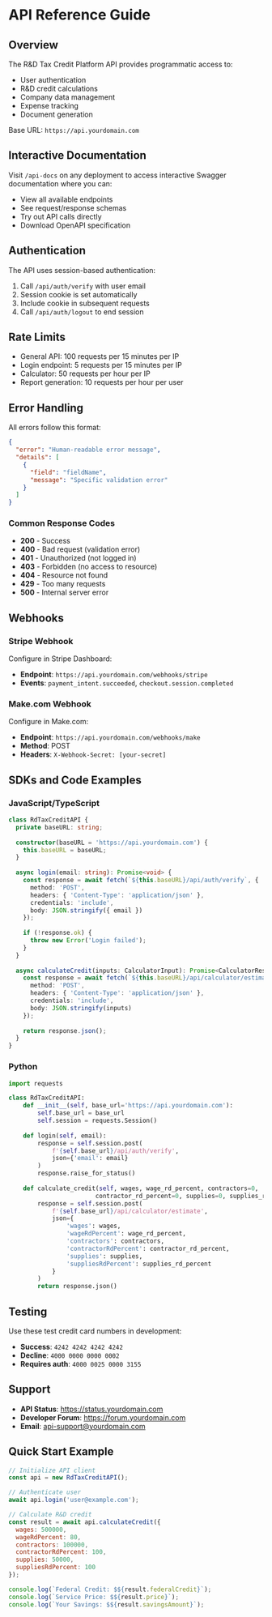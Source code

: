 # API Reference Guide

## Overview

The R&D Tax Credit Platform API provides programmatic access to:
- User authentication
- R&D credit calculations
- Company data management
- Expense tracking
- Document generation

Base URL: `https://api.yourdomain.com`

## Interactive Documentation

Visit `/api-docs` on any deployment to access interactive Swagger documentation where you can:
- View all available endpoints
- See request/response schemas
- Try out API calls directly
- Download OpenAPI specification

## Authentication

The API uses session-based authentication:

1. Call `/api/auth/verify` with user email
2. Session cookie is set automatically
3. Include cookie in subsequent requests
4. Call `/api/auth/logout` to end session

## Rate Limits

- General API: 100 requests per 15 minutes per IP
- Login endpoint: 5 requests per 15 minutes per IP
- Calculator: 50 requests per hour per IP
- Report generation: 10 requests per hour per user

## Error Handling

All errors follow this format:

```json
{
  "error": "Human-readable error message",
  "details": [
    {
      "field": "fieldName",
      "message": "Specific validation error"
    }
  ]
}
```

### Common Response Codes

- **200** - Success
- **400** - Bad request (validation error)
- **401** - Unauthorized (not logged in)
- **403** - Forbidden (no access to resource)
- **404** - Resource not found
- **429** - Too many requests
- **500** - Internal server error

## Webhooks

### Stripe Webhook
Configure in Stripe Dashboard:
- **Endpoint**: `https://api.yourdomain.com/webhooks/stripe`
- **Events**: `payment_intent.succeeded`, `checkout.session.completed`

### Make.com Webhook
Configure in Make.com:
- **Endpoint**: `https://api.yourdomain.com/webhooks/make`
- **Method**: POST
- **Headers**: `X-Webhook-Secret: [your-secret]`

## SDKs and Code Examples

### JavaScript/TypeScript

```typescript
class RdTaxCreditAPI {
  private baseURL: string;
  
  constructor(baseURL = 'https://api.yourdomain.com') {
    this.baseURL = baseURL;
  }
  
  async login(email: string): Promise<void> {
    const response = await fetch(`${this.baseURL}/api/auth/verify`, {
      method: 'POST',
      headers: { 'Content-Type': 'application/json' },
      credentials: 'include',
      body: JSON.stringify({ email })
    });
    
    if (!response.ok) {
      throw new Error('Login failed');
    }
  }
  
  async calculateCredit(inputs: CalculatorInput): Promise<CalculatorResult> {
    const response = await fetch(`${this.baseURL}/api/calculator/estimate`, {
      method: 'POST',
      headers: { 'Content-Type': 'application/json' },
      credentials: 'include',
      body: JSON.stringify(inputs)
    });
    
    return response.json();
  }
}
```

### Python

```python
import requests

class RdTaxCreditAPI:
    def __init__(self, base_url='https://api.yourdomain.com'):
        self.base_url = base_url
        self.session = requests.Session()
    
    def login(self, email):
        response = self.session.post(
            f'{self.base_url}/api/auth/verify',
            json={'email': email}
        )
        response.raise_for_status()
    
    def calculate_credit(self, wages, wage_rd_percent, contractors=0, 
                        contractor_rd_percent=0, supplies=0, supplies_rd_percent=0):
        response = self.session.post(
            f'{self.base_url}/api/calculator/estimate',
            json={
                'wages': wages,
                'wageRdPercent': wage_rd_percent,
                'contractors': contractors,
                'contractorRdPercent': contractor_rd_percent,
                'supplies': supplies,
                'suppliesRdPercent': supplies_rd_percent
            }
        )
        return response.json()
```

## Testing

Use these test credit card numbers in development:
- **Success**: `4242 4242 4242 4242`
- **Decline**: `4000 0000 0000 0002`
- **Requires auth**: `4000 0025 0000 3155`

## Support

- **API Status**: https://status.yourdomain.com
- **Developer Forum**: https://forum.yourdomain.com
- **Email**: api-support@yourdomain.com

## Quick Start Example

```javascript
// Initialize API client
const api = new RdTaxCreditAPI();

// Authenticate user
await api.login('user@example.com');

// Calculate R&D credit
const result = await api.calculateCredit({
  wages: 500000,
  wageRdPercent: 80,
  contractors: 100000,
  contractorRdPercent: 100,
  supplies: 50000,
  suppliesRdPercent: 100
});

console.log(`Federal Credit: $${result.federalCredit}`);
console.log(`Service Price: $${result.price}`);
console.log(`Your Savings: $${result.savingsAmount}`);
```